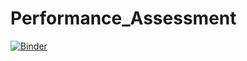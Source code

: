 # Performance_Assessment
[![Binder](https://mybinder.org/badge_logo.svg)](https://mybinder.org/v2/gh/ghadaghanney/Performance_Assessment/main)
